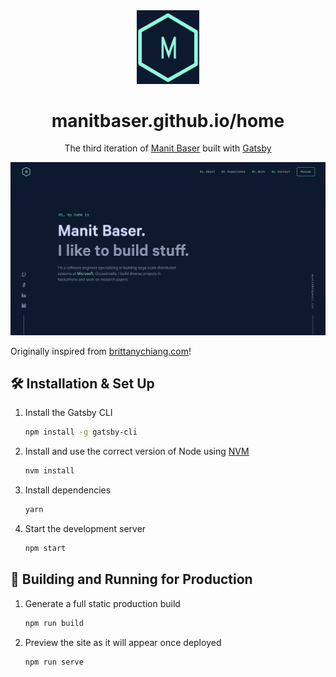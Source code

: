 <div align="center">
  <img alt="Logo" src="https://raw.githubusercontent.com/manitbaser/home/main/src/images/logo.png" width="100" />
</div>
<h1 align="center">
  manitbaser.github.io/home
</h1>
<p align="center">
  The third iteration of <a href="https://manitbaser.github.io/home/" target="_blank">Manit Baser</a> built with <a href="https://www.gatsbyjs.org/" target="_blank">Gatsby</a></p>

![demo](https://raw.githubusercontent.com/manitbaser/home/main/src/images/demo.png)

Originally inspired from [brittanychiang.com](https://brittanychiang.com)!

## 🛠 Installation & Set Up

1. Install the Gatsby CLI

   ```sh
   npm install -g gatsby-cli
   ```

2. Install and use the correct version of Node using [NVM](https://github.com/nvm-sh/nvm)

   ```sh
   nvm install
   ```

3. Install dependencies

   ```sh
   yarn
   ```

4. Start the development server

   ```sh
   npm start
   ```

## 🚀 Building and Running for Production

1. Generate a full static production build

   ```sh
   npm run build
   ```

1. Preview the site as it will appear once deployed

   ```sh
   npm run serve
   ```
